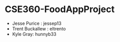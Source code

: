 # CSE360-FoodAppProject

- Jesse Purice : jessep13
- Trent Buckallew : eltrento
- Kyle Gray: hunnyb33
